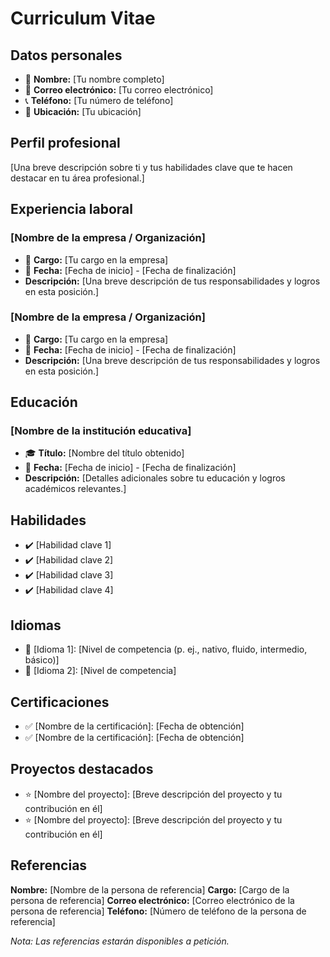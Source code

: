 # Curriculum Vitae

## Datos personales
- :bust_in_silhouette: **Nombre:** [Tu nombre completo]
- :email: **Correo electrónico:** [Tu correo electrónico]
- :telephone_receiver: **Teléfono:** [Tu número de teléfono]
- :round_pushpin: **Ubicación:** [Tu ubicación]

## Perfil profesional
[Una breve descripción sobre ti y tus habilidades clave que te hacen destacar en tu área profesional.]

## Experiencia laboral

### [Nombre de la empresa / Organización]
- :briefcase: **Cargo:** [Tu cargo en la empresa]
- :date: **Fecha:** [Fecha de inicio] - [Fecha de finalización]
- **Descripción:** [Una breve descripción de tus responsabilidades y logros en esta posición.]

### [Nombre de la empresa / Organización]
- :briefcase: **Cargo:** [Tu cargo en la empresa]
- :date: **Fecha:** [Fecha de inicio] - [Fecha de finalización]
- **Descripción:** [Una breve descripción de tus responsabilidades y logros en esta posición.]

## Educación

### [Nombre de la institución educativa]
- :mortar_board: **Título:** [Nombre del título obtenido]
- :date: **Fecha:** [Fecha de inicio] - [Fecha de finalización]
- **Descripción:** [Detalles adicionales sobre tu educación y logros académicos relevantes.]

## Habilidades
- :heavy_check_mark: [Habilidad clave 1]
- :heavy_check_mark: [Habilidad clave 2]
- :heavy_check_mark: [Habilidad clave 3]
- :heavy_check_mark: [Habilidad clave 4]

## Idiomas
- :speech_balloon: [Idioma 1]: [Nivel de competencia (p. ej., nativo, fluido, intermedio, básico)]
- :speech_balloon: [Idioma 2]: [Nivel de competencia]

## Certificaciones
- :white_check_mark: [Nombre de la certificación]: [Fecha de obtención]
- :white_check_mark: [Nombre de la certificación]: [Fecha de obtención]

## Proyectos destacados
- :star: [Nombre del proyecto]: [Breve descripción del proyecto y tu contribución en él]
- :star: [Nombre del proyecto]: [Breve descripción del proyecto y tu contribución en él]

## Referencias
**Nombre:** [Nombre de la persona de referencia]
**Cargo:** [Cargo de la persona de referencia]
**Correo electrónico:** [Correo electrónico de la persona de referencia]
**Teléfono:** [Número de teléfono de la persona de referencia]

*Nota: Las referencias estarán disponibles a petición.*

